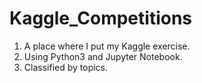 # Kaggle_Competitions

1. A place where I put my Kaggle exercise.
2. Using Python3 and Jupyter Notebook.
3. Classified by topics.
